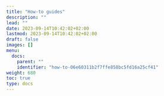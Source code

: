 ```yaml
---
title: "How-to guides"
description: ""
lead: ""
date: 2023-09-14T10:42:02+02:00
lastmod: 2023-09-14T10:42:02+02:00
draft: false
images: []
menu:
  docs:
    parent: ""
    identifier: "how-to-06e60311b2f7ffe858bc5fd16a25cf41"
weight: 680
toc: true
type: docs
---
```

